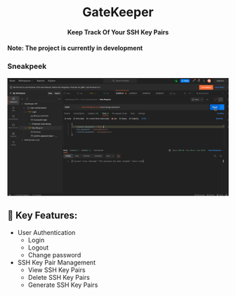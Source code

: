 <div align="center">
    <h1>GateKeeper</h1>
    <h4>Keep Track Of Your SSH Key Pairs<h4>

</div>


**Note: The project is currently in development**

### Sneakpeek

<img src="docs/sneakpeek.gif">

## 🔑 Key Features:
- User Authentication
    - Login
    - Logout
    - Change password
- SSH Key Pair Management
    - View SSH Key Pairs
    - Delete SSH Key Pairs
    - Generate SSH Key Pairs
